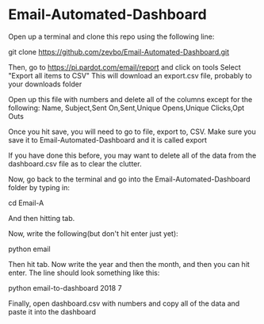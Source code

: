 # Email-Automated-Dashboard

Open up a terminal and clone this repo using the following line:

git clone https://github.com/zevbo/Email-Automated-Dashboard.git

Then, go to https://pi.pardot.com/email/report and click on tools
Select "Export all items to CSV"
This will download an export.csv file, probably to your downloads folder

Open up this file with numbers and delete all of the columns except for the following:
Name, Subject,Sent On,Sent,Unique Opens,Unique Clicks,Opt Outs

Once you hit save, you will need to go to file, export to, CSV. Make sure you save it to Email-Automated-Dashboard and it is called export

If you have done this before, you may want to delete all of the data from the dashboard.csv file as to clear the clutter.

Now, go back to the terminal and go into the Email-Automated-Dashboard folder by typing in:

cd Email-A

And then hitting tab.

Now, write the following(but don't hit enter just yet):

python email

Then hit tab. Now write the year and then the month, and then you can hit enter.
The line should look something like this:

python email-to-dashboard 2018 7

Finally, open dashboard.csv with numbers and copy all of the data and paste it into the dashboard
